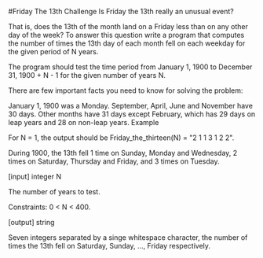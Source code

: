 #Friday The 13th Challenge
Is Friday the 13th really an unusual event?

That is, does the 13th of the month land on a Friday less than on any other day of the week? To answer this question write a program that computes the number of times the 13th day of each month fell on each weekday for the given period of N years.

The program should test the time period from January 1, 1900 to December 31, 1900 + N - 1 for the given number of years N.

There are few important facts you need to know for solving the problem:

January 1, 1900 was a Monday.
September, April, June and November have 30 days. Other months have 31 days except February, which has 29 days on leap years and 28 on non-leap years.
Example

For N = 1, the output should be
Friday_the_thirteen(N) = "2 1 1 3 1 2 2".

During 1900, the 13th fell 1 time on Sunday, Monday and Wednesday, 2 times on Saturday, Thursday and Friday, and 3 times on Tuesday.


[input] integer N

The number of years to test.

Constraints:
0 < N < 400.

[output] string

Seven integers separated by a singe whitespace character, the number of times the 13th fell on Saturday, Sunday, ..., Friday respectively.